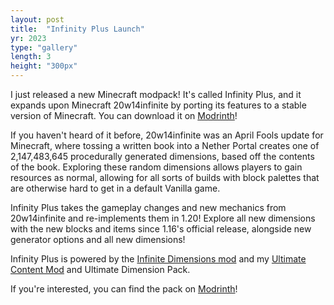 ```yaml
---
layout: post
title:  "Infinity Plus Launch"
yr: 2023
type: "gallery"
length: 3
height: "300px"
---
```


I just released a new Minecraft modpack! It's called Infinity Plus, and it expands upon Minecraft 20w14infinite by porting its features to a stable version of Minecraft. You can download it on <a target='_blank' href='https://modrinth.com/modpack/infinity-plus'>Modrinth</a>!

<!--more-->

If you haven't heard of it before, 20w14infinite was an April Fools update for Minecraft, where tossing a written book into a Nether Portal creates one of 2,147,483,645 procedurally generated dimensions, based off the contents of the book. Exploring these random dimensions allows players to gain resources as normal, allowing for all sorts of builds with block palettes that are otherwise hard to get in a default Vanilla game.

Infinity Plus takes the gameplay changes and new mechanics from 20w14infinite and re-implements them in 1.20! Explore all new dimensions with the new blocks and items since 1.16's official release, alongside new generator options and all new dimensions!

Infinity Plus is powered by the [Infinite Dimensions mod](https://modrinth.com/mod/infinite-dimensions) and my [Ultimate Content Mod](https://modrinth.com/mod/ultimate-content-mod/) and Ultimate Dimension Pack.

If you're interested, you can find the pack on <a target='_blank' href='https://modrinth.com/modpack/infinity-plus'>Modrinth</a>!
